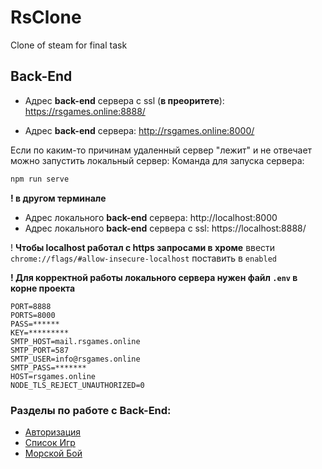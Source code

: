 
# RsClone

Clone of steam for final task

## Back-End

- Адрес **back-end** сервера с ssl (**в преоритете**):
https://rsgames.online:8888/

- Адрес **back-end** сервера:
http://rsgames.online:8000/

Если по каким-то причинам удаленный сервер "лежит" и не отвечает можно запустить локальный сервер:
Команда для запуска сервера:
```bash
npm run serve 
```
**! в другом терминале**
- Адрес локального **back-end** сервера:
http://localhost:8000
- Адрес локального **back-end** сервера с ssl:
https://localhost:8888/

! **Чтобы localhost работал с https запросами в хроме** ввести `chrome://flags/#allow-insecure-localhost` поставить в `enabled`

**! Для корректной работы локального сервера нужен файл `.env` в корне проекта**
``` JS
PORT=8888
PORTS=8000
PASS=******
KEY=*********
SMTP_HOST=mail.rsgames.online
SMTP_PORT=587
SMTP_USER=info@rsgames.online
SMTP_PASS=*******
HOST=rsgames.online
NODE_TLS_REJECT_UNAUTHORIZED=0
```

### Разделы по работе с Back-End:
- [Авторизация](docs/auth.md)
- [Список Игр](docs/games.md)
- [Морской Бой](docs/seawar.md)